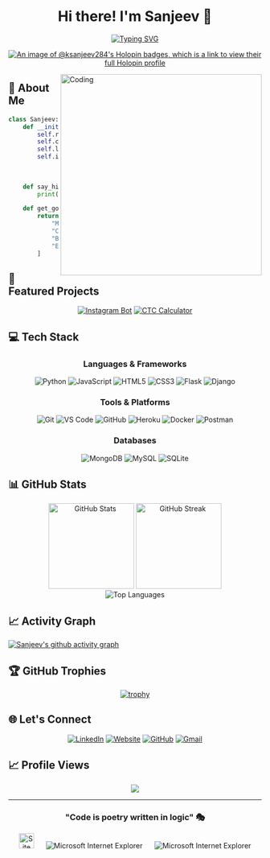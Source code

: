 # <div align="center">Hi there! I'm Sanjeev 👋</div>

<div align="center">
  
  [![Typing SVG](https://readme-typing-svg.herokuapp.com?font=Fira+Code&pause=1000&color=2E9FD1&center=true&vCenter=true&width=435&lines=Python+Developer;Automation+Enthusiast;Bot+Developer;Always+Learning)](https://git.io/typing-svg)
  
  [![An image of @ksanjeev284's Holopin badges, which is a link to view their full Holopin profile](https://holopin.me/ksanjeev284)](https://holopin.io/@ksanjeev284)
  
</div>

<img align="right" alt="Coding" width="400" src="https://cdn.dribbble.com/users/1162077/screenshots/3848914/programmer.gif">

## 🎯 About Me

```python
class Sanjeev:
    def __init__(self):
        self.role = "Python Developer"
        self.current_work = "Instagram Chat Bot"
        self.learning = ["Python Advanced", "Automation", "AI/ML"]
        self.interests = ["Bot Development", 
                         "Process Automation", 
                         "Open Source"]
    
    def say_hi(self):
        print("Thanks for dropping by! Let's build something amazing together!")

    def get_goals_2024(self):
        return [
            "Master Advanced Python Concepts",
            "Contribute to Major Open Source Projects",
            "Build Impactful Automation Tools",
            "Expand Tech Stack"
        ]
```

## 🚀 Featured Projects

<div align="center">

[![Instagram Bot](https://github-readme-stats.vercel.app/api/pin/?username=ksanjeev284&repo=Instagram-Chat-Bot&theme=tokyonight&hide_border=true)](https://github.com/ksanjeev284/Instagram-Chat-Bot)
[![CTC Calculator](https://github-readme-stats.vercel.app/api/pin/?username=ksanjeev284&repo=ctccalculator.in&theme=tokyonight&hide_border=true)](https://github.com/ksanjeev284/ctccalculator.in)

</div>

## 💻 Tech Stack

<div align="center">

### Languages & Frameworks
![Python](https://img.shields.io/badge/Python-3776AB?style=for-the-badge&logo=python&logoColor=white)
![JavaScript](https://img.shields.io/badge/JavaScript-F7DF1E?style=for-the-badge&logo=javascript&logoColor=black)
![HTML5](https://img.shields.io/badge/HTML5-E34F26?style=for-the-badge&logo=html5&logoColor=white)
![CSS3](https://img.shields.io/badge/CSS3-1572B6?style=for-the-badge&logo=css3&logoColor=white)
![Flask](https://img.shields.io/badge/Flask-000000?style=for-the-badge&logo=flask&logoColor=white)
![Django](https://img.shields.io/badge/Django-092E20?style=for-the-badge&logo=django&logoColor=white)

### Tools & Platforms
![Git](https://img.shields.io/badge/Git-F05032?style=for-the-badge&logo=git&logoColor=white)
![VS Code](https://img.shields.io/badge/VS_Code-007ACC?style=for-the-badge&logo=visual-studio-code&logoColor=white)
![GitHub](https://img.shields.io/badge/GitHub-181717?style=for-the-badge&logo=github&logoColor=white)
![Heroku](https://img.shields.io/badge/Heroku-430098?style=for-the-badge&logo=heroku&logoColor=white)
![Docker](https://img.shields.io/badge/Docker-2496ED?style=for-the-badge&logo=docker&logoColor=white)
![Postman](https://img.shields.io/badge/Postman-FF6C37?style=for-the-badge&logo=postman&logoColor=white)

### Databases
![MongoDB](https://img.shields.io/badge/MongoDB-47A248?style=for-the-badge&logo=mongodb&logoColor=white)
![MySQL](https://img.shields.io/badge/MySQL-4479A1?style=for-the-badge&logo=mysql&logoColor=white)
![SQLite](https://img.shields.io/badge/SQLite-003B57?style=for-the-badge&logo=sqlite&logoColor=white)

</div>

## 📊 GitHub Stats

<div align="center">
  <img src="https://github-readme-stats.vercel.app/api?username=ksanjeev284&show_icons=true&theme=tokyonight&hide_border=true&count_private=true" alt="GitHub Stats" height="170"/>
  <img src="https://github-readme-streak-stats.herokuapp.com/?user=ksanjeev284&theme=tokyonight&hide_border=true" alt="GitHub Streak" height="170"/>
</div>

<div align="center">
  <img src="https://github-readme-stats.vercel.app/api/top-langs/?username=ksanjeev284&layout=compact&theme=tokyonight&hide_border=true" alt="Top Languages"/>
</div>

## 📈 Activity Graph
[![Sanjeev's github activity graph](https://github-readme-activity-graph.vercel.app/graph?username=ksanjeev284&theme=tokyo-night&hide_border=true)](https://github.com/ashutosh00710/github-readme-activity-graph)

## 🏆 GitHub Trophies
<div align="center">
  
[![trophy](https://github-profile-trophy.vercel.app/?username=ksanjeev284&theme=tokyonight&no-frame=true&row=1&column=7)](https://github.com/ryo-ma/github-profile-trophy)

</div>

## 🌐 Let's Connect

<div align="center">
  
[![LinkedIn](https://img.shields.io/badge/LinkedIn-0A66C2?style=for-the-badge&logo=linkedin&logoColor=white)](https://www.linkedin.com/in/ksanjeev284)
[![Website](https://img.shields.io/badge/Website-333?style=for-the-badge&logo=google-chrome&logoColor=white)](https://ctccalculator.in)
[![GitHub](https://img.shields.io/badge/GitHub-181717?style=for-the-badge&logo=github&logoColor=white)](https://github.com/ksanjeev284)
[![Gmail](https://img.shields.io/badge/Gmail-D14836?style=for-the-badge&logo=gmail&logoColor=white)](mailto:ksanjeev284@gmail.com)

</div>

## 📈 Profile Views

<div align="center">
  
![](https://komarev.com/ghpvc/?username=ksanjeev284&color=blue&style=for-the-badge)

</div>

---

<div align="center">
  
### "Code is poetry written in logic" 🎭

<img src="https://raw.githubusercontent.com/BrunnerLivio/brunnerlivio/master/images/notepad.gif" alt="Site created with Notepad" height="30" />
<!-- "margin-right: whatever;" -->
<span>&nbsp;&nbsp;&nbsp;&nbsp;</span>  
<img src="https://raw.githubusercontent.com/BrunnerLivio/brunnerlivio/master/images/ie_logo.gif" alt="Microsoft Internet Explorer" />
<span>&nbsp;&nbsp;&nbsp;&nbsp;</span>  
<img src="https://raw.githubusercontent.com/BrunnerLivio/brunnerlivio/master/images/noframes.gif" alt="Microsoft Internet Explorer" />

</div>
